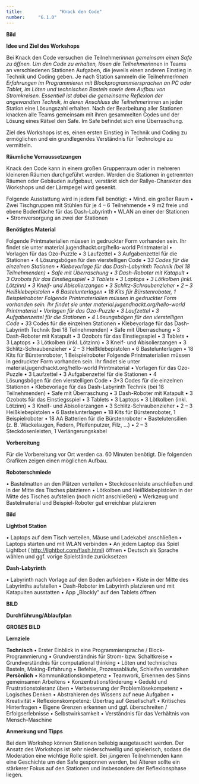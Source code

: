 ```yaml
---
title: 				"Knack den Code"
number: 	"6.1.0"
---  
```


**Bild**

**Idee und Ziel des Workshops**

Bei Knack den Code versuchen die Teilnehmer*innen gemeinsam
einen Safe zu öffnen. Um den Code zu erhalten,
lösen die Teilnehmer*innen in Teams an verschiedenen
Stationen Aufgaben, die jeweils einen anderen Einstieg
in Technik und Coding geben. Je nach Station sammeln
die Teilnehmer*innen Erfahrungen im Programmieren
mit Blockprogrammiersprachen an PC oder Tablet, im
Löten und technischen Basteln sowie dem Aufbau von
Stromkreisen. Essentiell ist dabei die gemeinsame Reflexion
der angewandten Technik, in deren Anschluss
die Teilnehmer*innen an jeder Station eine Lösungszahl
erhalten. Nach der Bearbeitung aller Stationen knacken
alle Teams gemeinsam mit ihren gesammelten Codes
und der Lösung eines Rätsel den Safe. Im Safe befindet
sich eine Überraschung.

Ziel des Workshops ist es, einen ersten Einstieg in Technik
und Coding zu ermöglichen und ein grundlegendes
Verständnis für Technologie zu vermitteln.

**Räumliche Vorraussetzungen**

Knack den Code kann in einem großen Gruppenraum oder
in mehreren kleineren Räumen durchgeführt werden. Werden
die Stationen in getrennten Räumen oder Gebäuden
aufgebaut, verstärkt sich der Rallye-Charakter des Workshops
und der Lärmpegel wird gesenkt.

Folgende Ausstattung wird in jedem Fall benötigt:
• Mind. ein großer Raum
• Zwei Tischgruppen mit Stühlen für je 4 – 6 Teilnehmende
• 9 m2 freie und ebene Bodenfläche für
das Dash-Labyrinth
• WLAN an einer der Stationen
• Stromversorgung an zwei der Stationen

**Benötigtes Material**

Folgende Printmaterialien müssen in gedruckter Form
vorhanden sein. Ihr findet sie unter
material.jugendhackt.org/hello-world
Printmaterial
• Vorlagen für das Ozo-Puzzle
• 3 Laufzettel
• 3 Aufgabenzettel für die Stationen
• 4 Lösungsbögen für den vierstelligen Code
• 3*3 Codes für die einzelnen Stationen
• Klebevorlage für das Dash-Labyrinth
Technik (bei 18 Teilnehmenden)
• Safe mit Überraschung
• 3 Dash-Roboter mit Katapult
• 3 Ozobots für das Einstiegsspiel
• 3 Tablets
• 3 Laptops
• 3 Lötkolben (inkl. Lötzinn)
• 3 Kneif- und Abisolierzangen
• 3 Schlitz-Schraubenzieher
• 2 – 3 Heißklebepistolen
• 6 Bastelunterlagen
• 18 Kits für Bürstenroboter, 1 Beispielroboter
Folgende Printmaterialien müssen in gedruckter Form
vorhanden sein. Ihr findet sie unter
material.jugendhackt.org/hello-world
Printmaterial
• Vorlagen für das Ozo-Puzzle
• 3 Laufzettel
• 3 Aufgabenzettel für die Stationen
• 4 Lösungsbögen für den vierstelligen Code
• 3*3 Codes für die einzelnen Stationen
• Klebevorlage für das Dash-Labyrinth
Technik (bei 18 Teilnehmenden)
• Safe mit Überraschung
• 3 Dash-Roboter mit Katapult
• 3 Ozobots für das Einstiegsspiel
• 3 Tablets
• 3 Laptops
• 3 Lötkolben (inkl. Lötzinn)
• 3 Kneif- und Abisolierzangen
• 3 Schlitz-Schraubenzieher
• 2 – 3 Heißklebepistolen
• 6 Bastelunterlagen
• 18 Kits für Bürstenroboter, 1 Beispielroboter
Folgende Printmaterialien müssen in gedruckter Form
vorhanden sein. Ihr findet sie unter
material.jugendhackt.org/hello-world
Printmaterial
• Vorlagen für das Ozo-Puzzle
• 3 Laufzettel
• 3 Aufgabenzettel für die Stationen
• 4 Lösungsbögen für den vierstelligen Code
• 3*3 Codes für die einzelnen Stationen
• Klebevorlage für das Dash-Labyrinth
Technik (bei 18 Teilnehmenden)
• Safe mit Überraschung
• 3 Dash-Roboter mit Katapult
• 3 Ozobots für das Einstiegsspiel
• 3 Tablets
• 3 Laptops
• 3 Lötkolben (inkl. Lötzinn)
• 3 Kneif- und Abisolierzangen
• 3 Schlitz-Schraubenzieher
• 2 – 3 Heißklebepistolen
• 6 Bastelunterlagen
• 18 Kits für Bürstenroboter, 1 Beispielroboter
• 18 AA Batterien für die Bürstenroboter
• Bastelutensilien (z. B. Wackelaugen, Federn,
Pfeifenputzer, Filz, ...)
• 2 – 3 Steckdosenleisten, 1 Verlängerungskabel

**Vorbereitung**

Für die Vorbereitung vor Ort werden ca. 60 Minuten benötigt.
Die folgenden Grafiken zeigen einen möglichen Aufbau.

**Roboterschmiede**

• Bastelmatten an den Plätzen verteilen
• Steckdosenleiste anschließen und in der Mitte des
Tisches platzieren
• Lötkolben und Heißklebepistolen in der Mitte des
Tisches aufstellen (noch nicht anschließen)
• Werkzeug und Bastelmaterial und Beispiel-Roboter
gut erreichbar platzieren

**Bild**

**Lightbot Station**

• Laptops auf dem Tisch verteilen, Mäuse und Ladekabel
anschließen
• Laptops starten und mit WLAN verbinden
• An jedem Laptop das Spiel Lightbot
( http://lightbot.com/flash.html) öffnen
• Deutsch als Sprache wählen und ggf. vorige Spielstände
zurücksetzen

**Dash-Labyrinth**

• Labyrinth nach Vorlage auf den Boden aufkleben
• Kiste in der Mitte des Labyrinths aufstellen
• Dash-Roboter im Labyrinth platzieren und mit Katapulten
ausstatten
• App „Blockly” auf den Tablets öffnen

**BILD**

**Durchführung/Ablaufplan**

**GROßES BILD**

**Lernziele**

**Technisch**
• Erster Einblick in eine Programmiersprache /
Block-Programmierung
• Grundverständnis für Strom- bzw. Schaltkreise
• Grundverständnis für computational thinking
• Löten und technisches Basteln, Making-Erfahrung
• Befehle, Prozessabläufe, Schleifen verstehen
**Persönlich**
• Kommunikationskompetenz
• Teamwork, Erkennen des Sinns gemeinsamen Arbeitens
• Konzentrationsförderung
• Geduld und Frustrationstoleranz üben
• Verbesserung der Problemlösekompetenz
• Logisches Denken
• Abstrahieren des Wissens auf neue Aufgaben
• Kreativität
• Reflexionskompetenz: Übertrag auf Gesellschaft
• Kritisches Hinterfragen
• Eigene Grenzen erkennen und ggf. überschreiten /
Erfolgserlebnisse
• Selbstwirksamkeit
• Verständnis für das Verhältnis von Mensch-Maschine

**Anmerkung und Tipps**

Bei dem Workshop können Stationen beliebig ausgetauscht
werden. Der Ansatz des Workshops ist sehr niederschwellig
und spielerisch, sodass die Moderation eine wichtige Rolle
spielt. Bei jüngeren Teilnehmenden kann eine Geschichte
um den Safe gesponnen werden, bei Älteren sollte ein stärkerer
Fokus auf den Stationen und insbesondere der Reflexionsphase
liegen.